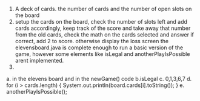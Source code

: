 1. A deck of cards. the number of cards and the number of open slots on the board
2. setup the cards on the board, check the number of slots left and add cards accordingly, keep track of the score and take away that number from the old cards, check the math on the cards selected and answer if correct, add 2 to score. otherwise display the loss screen
the elevensboard.java is complete enough to run a basic version of the game, however some elements like isLegal and anotherPlayIsPossible arent implemented.
4. 
a. in the elevens board and in the newGame() code
b.isLegal
c. 0,1,3,6,7
d. for (i > cards.length) {
  System.out.println(board.cards[i].toString());
}
e. anotherPlayIsPossible();
